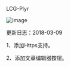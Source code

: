 LCG-Plyr

![image](https://www.lion-r.cn/wp-content/uploads/2018/03/Logo.png)


更新日志：2018-03-09

1、添加Https支持。

2、添加文章编辑器按钮。
